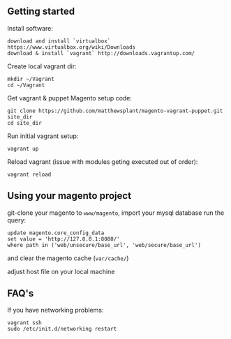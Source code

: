 Getting started
---------------
Install software:
    
    download and install `virtualbox` https://www.virtualbox.org/wiki/Downloads
    download & install `vagrant` http://downloads.vagrantup.com/

Create local vagrant dir:

    mkdir ~/Vagrant
    cd ~/Vagrant
    
Get vagrant & puppet Magento setup code:

    git clone https://github.com/matthewsplant/magento-vagrant-puppet.git site_dir
    cd site_dir
    
Run initial vagrant setup:

    vagrant up

Reload vagrant (issue with modules geting executed out of order):

    vagrant reload


Using your magento project
--------------------------

git-clone your magento to `www/magento`, import your mysql database run the query:

    update magento.core_config_data
    set value = 'http://127.0.0.1:8080/'
    where path in ('web/unsecure/base_url', 'web/secure/base_url')

and clear the magento cache (`var/cache/`)

adjust host file on your local machine

FAQ's
-----

If you have networking problems:

    vagrant ssh
    sudo /etc/init.d/networking restart
